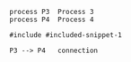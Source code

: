 ```data-flow-diagram included-snippet-1.svg
process	P3	Process 3
process	P4	Process 4
```

```data-flow-diagram includer-1.svg
#include #included-snippet-1

P3 --> P4	connection
```
